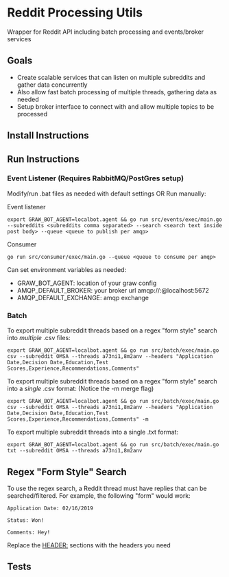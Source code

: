 # Reddit Processing Utils

Wrapper for Reddit API including batch processing and events/broker services

## Goals
- Create scalable services that can listen on multiple subreddits and gather data concurrently
- Also allow fast batch processing of multiple threads, gathering data as needed
- Setup broker interface to connect with and allow multiple topics to be processed

## Install Instructions


## Run Instructions
### Event Listener (Requires RabbitMQ/PostGres setup)
Modify/run .bat files as needed with default settings
OR
Run manually:

Event listener
```
export GRAW_BOT_AGENT=localbot.agent && go run src/events/exec/main.go --subreddits <subreddits comma separated> --search <search text inside post body> --queue <queue to publish per amqp>
```

Consumer
```
go run src/consumer/exec/main.go --queue <queue to consume per amqp>
```

Can set environment variables as needed:
- GRAW_BOT_AGENT: location of your graw config
- AMQP_DEFAULT_BROKER: your broker url amqp://<user>:<pass>@localhost:5672
- AMQP_DEFAULT_EXCHANGE: amqp exchange

### Batch
To export multiple subreddit threads based on a regex "form style" search into *multiple* .csv files:
```
export GRAW_BOT_AGENT=localbot.agent && go run src/batch/exec/main.go csv --subreddit OMSA --threads a73ni1,8m2anv --headers "Application Date,Decision Date,Education,Test Scores,Experience,Recommendations,Comments"
```

To export multiple subreddit threads based on a regex "form style" search into a *single* .csv format:
(Notice the -m merge flag)
```
export GRAW_BOT_AGENT=localbot.agent && go run src/batch/exec/main.go csv --subreddit OMSA --threads a73ni1,8m2anv --headers "Application Date,Decision Date,Education,Test Scores,Experience,Recommendations,Comments" -m
```

To export multiple subreddit threads into a single .txt format:
```
export GRAW_BOT_AGENT=localbot.agent && go run src/batch/exec/main.go txt --subreddit OMSA --threads a73ni1,8m2anv
```

## Regex "Form Style" Search
To use the regex search, a Reddit thread must have replies that can be searched/filtered.
For example, the following "form" would work:
```
Application Date: 02/16/2019

Status: Won!

Comments: Hey!
```
Replace the <HEADER:> sections with the headers you need

## Tests
